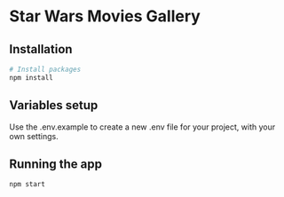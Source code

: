 # Star Wars Movies Gallery

## Installation
```bash
# Install packages
npm install
```

## Variables setup

Use the .env.example to create a new .env file for your project, with your own settings.

## Running the app
```bash
npm start
```
